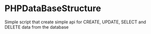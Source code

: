 # PHPDataBaseStructure
Simple script that create simple api for CREATE, UPDATE, SELECT and DELETE data from the database
